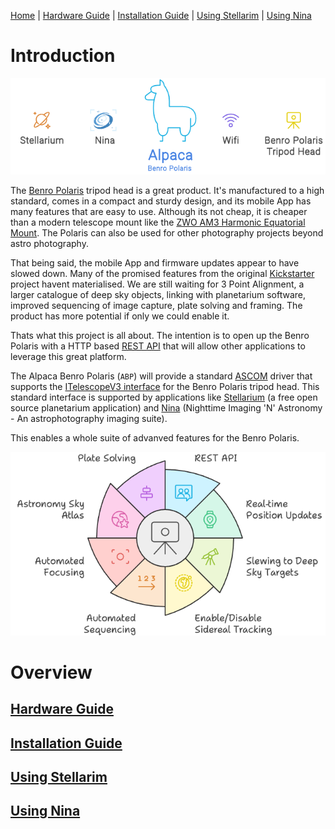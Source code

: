 [Home](./readme.md) | [Hardware Guide](docs/hardware.md) | [Installation Guide](docs/installation.md) | [Using Stellarim](docs/stellarium.md) | [Using Nina](docs/nina.md)

# Introduction
![Overview](docs/images/abp-overview.png)

The [Benro Polaris](https://www.benro-polaris.com/) tripod head is a great product. It's manufactured to a high standard, comes in a compact and sturdy design, and its mobile App has many features that are easy to use. Although its not cheap, it is cheaper than a modern telescope mount like the [ZWO AM3 Harmonic Equatorial Mount](https://www.zwoastro.com/product/zwo-am3-harmonic-equatorial-mount/). The Polaris can also be used for other photography projects beyond astro photography.

That being said, the mobile App and firmware updates appear to have slowed down. Many of the promised features from the original [Kickstarter](https://www.kickstarter.com/projects/benropolaris/polaris-smart-electric-tripod-head) project havent materialised. We are still waiting for 3 Point Alignment, a larger catalogue of deep sky objects, linking with planetarium software, improved sequencing of image capture, plate solving and framing. The product has more potential if only we could enable it.

Thats what this project is all about. The intention is to open up the Benro Polaris with a HTTP based [REST API](https://www.ibm.com/topics/rest-apis) that will allow other applications to leverage this great platform. 

The Alpaca Benro Polaris (`ABP`) will provide a standard [ASCOM](https://ascom-standards.org/) driver that supports the  [ITelescopeV3 interface](https://ascom-standards.org/Help/Developer/html/T_ASCOM_DeviceInterface_ITelescopeV3.htm) for the Benro Polaris tripod head. This standard interface is supported by applications like [Stellarium](https://stellarium.org/en/) (a free open source planetarium application) and [Nina](https://nighttime-imaging.eu/) (Nighttime Imaging 'N' Astronomy - An astrophotography imaging suite). 

This enables a whole suite of advanved features for the Benro Polaris.

![Overview](docs/images/abp-enables.png)

# Overview
## [Hardware Guide](./docs/hardware.md)
## [Installation Guide](./docs/installation.md)
## [Using Stellarim](./docs/stellarium.md)
## [Using Nina](./docs/nina.md)